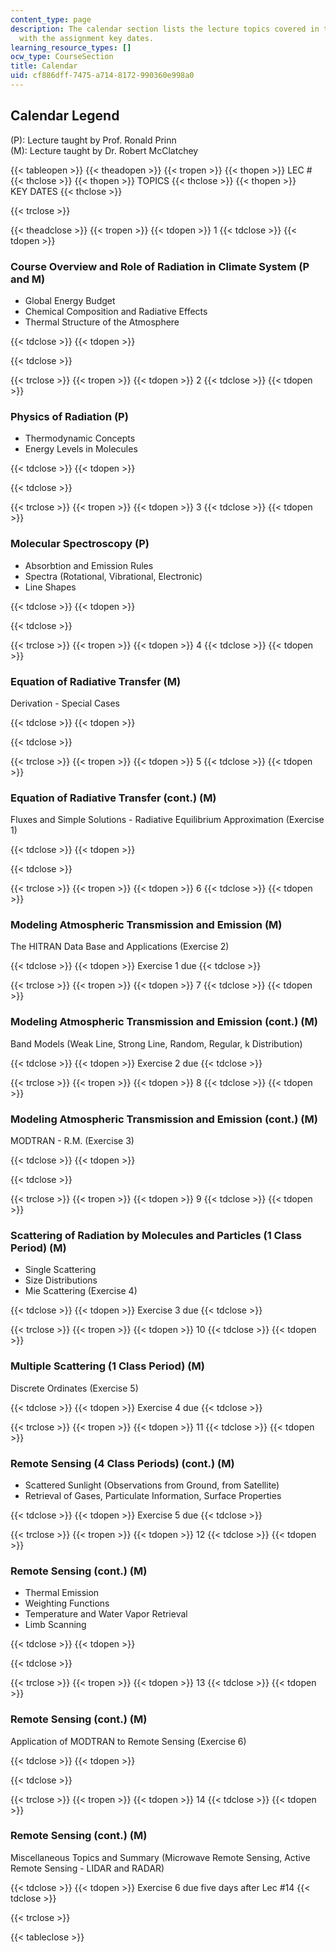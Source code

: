 ```yaml
---
content_type: page
description: The calendar section lists the lecture topics covered in the course along
  with the assignment key dates.
learning_resource_types: []
ocw_type: CourseSection
title: Calendar
uid: cf886dff-7475-a714-8172-990360e998a0
---
```


Calendar Legend
---------------

(P): Lecture taught by Prof. Ronald Prinn  
(M): Lecture taught by Dr. Robert McClatchey

{{< tableopen >}}
{{< theadopen >}}
{{< tropen >}}
{{< thopen >}}
LEC #
{{< thclose >}}
{{< thopen >}}
TOPICS
{{< thclose >}}
{{< thopen >}}
KEY DATES
{{< thclose >}}

{{< trclose >}}

{{< theadclose >}}
{{< tropen >}}
{{< tdopen >}}
1
{{< tdclose >}}
{{< tdopen >}}


### Course Overview and Role of Radiation in Climate System (P and M)

  

*   Global Energy Budget
*   Chemical Composition and Radiative Effects
*   Thermal Structure of the Atmosphere


{{< tdclose >}}
{{< tdopen >}}

{{< tdclose >}}

{{< trclose >}}
{{< tropen >}}
{{< tdopen >}}
2
{{< tdclose >}}
{{< tdopen >}}


### Physics of Radiation (P)

  

*   Thermodynamic Concepts
*   Energy Levels in Molecules


{{< tdclose >}}
{{< tdopen >}}

{{< tdclose >}}

{{< trclose >}}
{{< tropen >}}
{{< tdopen >}}
3
{{< tdclose >}}
{{< tdopen >}}


### Molecular Spectroscopy (P)

  

*   Absorbtion and Emission Rules
*   Spectra (Rotational, Vibrational, Electronic)
*   Line Shapes


{{< tdclose >}}
{{< tdopen >}}

{{< tdclose >}}

{{< trclose >}}
{{< tropen >}}
{{< tdopen >}}
4
{{< tdclose >}}
{{< tdopen >}}


### Equation of Radiative Transfer (M)

Derivation - Special Cases


{{< tdclose >}}
{{< tdopen >}}

{{< tdclose >}}

{{< trclose >}}
{{< tropen >}}
{{< tdopen >}}
5
{{< tdclose >}}
{{< tdopen >}}


### Equation of Radiative Transfer (cont.) (M)

Fluxes and Simple Solutions - Radiative Equilibrium Approximation (Exercise 1)


{{< tdclose >}}
{{< tdopen >}}

{{< tdclose >}}

{{< trclose >}}
{{< tropen >}}
{{< tdopen >}}
6
{{< tdclose >}}
{{< tdopen >}}


### Modeling Atmospheric Transmission and Emission (M)

The HITRAN Data Base and Applications (Exercise 2)


{{< tdclose >}}
{{< tdopen >}}
Exercise 1 due
{{< tdclose >}}

{{< trclose >}}
{{< tropen >}}
{{< tdopen >}}
7
{{< tdclose >}}
{{< tdopen >}}


### Modeling Atmospheric Transmission and Emission (cont.) (M)

Band Models (Weak Line, Strong Line, Random, Regular, k Distribution)


{{< tdclose >}}
{{< tdopen >}}
Exercise 2 due
{{< tdclose >}}

{{< trclose >}}
{{< tropen >}}
{{< tdopen >}}
8
{{< tdclose >}}
{{< tdopen >}}


### Modeling Atmospheric Transmission and Emission (cont.) (M)

MODTRAN - R.M. (Exercise 3)


{{< tdclose >}}
{{< tdopen >}}

{{< tdclose >}}

{{< trclose >}}
{{< tropen >}}
{{< tdopen >}}
9
{{< tdclose >}}
{{< tdopen >}}


### Scattering of Radiation by Molecules and Particles (1 Class Period) (M)

  

*   Single Scattering
*   Size Distributions
*   Mie Scattering (Exercise 4)


{{< tdclose >}}
{{< tdopen >}}
Exercise 3 due
{{< tdclose >}}

{{< trclose >}}
{{< tropen >}}
{{< tdopen >}}
10
{{< tdclose >}}
{{< tdopen >}}


### Multiple Scattering (1 Class Period) (M)

Discrete Ordinates (Exercise 5)


{{< tdclose >}}
{{< tdopen >}}
Exercise 4 due
{{< tdclose >}}

{{< trclose >}}
{{< tropen >}}
{{< tdopen >}}
11
{{< tdclose >}}
{{< tdopen >}}


### Remote Sensing (4 Class Periods) (cont.) (M)

  

*   Scattered Sunlight (Observations from Ground, from Satellite)
*   Retrieval of Gases, Particulate Information, Surface Properties


{{< tdclose >}}
{{< tdopen >}}
Exercise 5 due
{{< tdclose >}}

{{< trclose >}}
{{< tropen >}}
{{< tdopen >}}
12
{{< tdclose >}}
{{< tdopen >}}


### Remote Sensing (cont.) (M)

  

*   Thermal Emission
*   Weighting Functions
*   Temperature and Water Vapor Retrieval
*   Limb Scanning


{{< tdclose >}}
{{< tdopen >}}

{{< tdclose >}}

{{< trclose >}}
{{< tropen >}}
{{< tdopen >}}
13
{{< tdclose >}}
{{< tdopen >}}


### Remote Sensing (cont.) (M)

Application of MODTRAN to Remote Sensing (Exercise 6)


{{< tdclose >}}
{{< tdopen >}}

{{< tdclose >}}

{{< trclose >}}
{{< tropen >}}
{{< tdopen >}}
14
{{< tdclose >}}
{{< tdopen >}}


### Remote Sensing (cont.) (M)

Miscellaneous Topics and Summary (Microwave Remote Sensing, Active Remote Sensing - LIDAR and RADAR)


{{< tdclose >}}
{{< tdopen >}}
Exercise 6 due five days after Lec #14
{{< tdclose >}}

{{< trclose >}}

{{< tableclose >}}